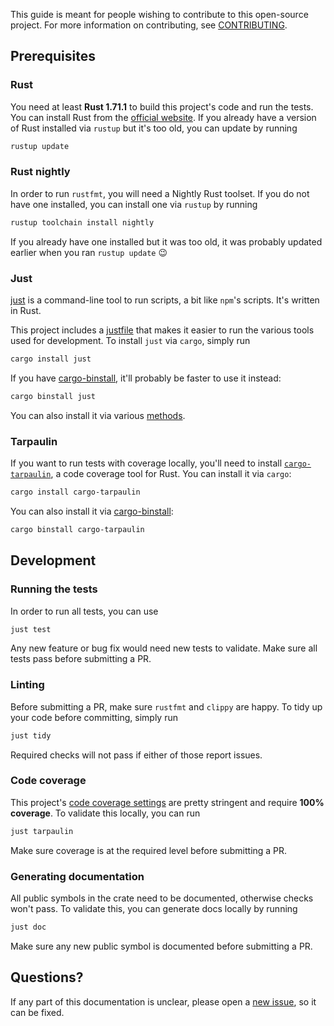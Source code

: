 This guide is meant for people wishing to contribute to this open-source project. For more information on contributing, see [CONTRIBUTING](CONTRIBUTING.md).

## Prerequisites

### Rust

You need at least **Rust 1.71.1** to build this project's code and run the tests. You can install Rust from the [official website](https://www.rust-lang.org/tools/install).
If you already have a version of Rust installed via `rustup` but it's too old, you can update by running

```bash
rustup update
```

### Rust nightly

In order to run `rustfmt`, you will need a Nightly Rust toolset. If you do not have one installed, you can install one via `rustup` by running

```bash
rustup toolchain install nightly
```

If you already have one installed but it was too old, it was probably updated earlier when you ran `rustup update` 😉

### Just

[just](https://github.com/casey/just) is a command-line tool to run scripts, a bit like `npm`'s scripts. It's written in Rust.

This project includes a [justfile](justfile) that makes it easier to run the various tools used for development. To install `just` via `cargo`, simply run

```bash
cargo install just
```

If you have [cargo-binstall](https://github.com/cargo-bins/cargo-binstall), it'll probably be faster to use it instead:

```bash
cargo binstall just
```

You can also install it via various [methods](https://github.com/casey/just#packages).

### Tarpaulin

If you want to run tests with coverage locally, you'll need to install [`cargo-tarpaulin`](https://github.com/xd009642/tarpaulin), a code coverage tool for Rust. You can install it via `cargo`:

```bash
cargo install cargo-tarpaulin
```
You can also install it via [cargo-binstall](https://github.com/cargo-bins/cargo-binstall):

```bash
cargo binstall cargo-tarpaulin
```

## Development

### Running the tests

In order to run all tests, you can use

```bash
just test
```

Any new feature or bug fix would need new tests to validate. Make sure all tests pass before submitting a PR.

### Linting

Before submitting a PR, make sure `rustfmt` and `clippy` are happy. To tidy up your code before committing, simply run

```bash
just tidy
```

Required checks will not pass if either of those report issues.

### Code coverage

This project's [code coverage settings](codecov.yml) are pretty stringent and require **100% coverage**. To validate this locally, you can run

```bash
just tarpaulin
```

Make sure coverage is at the required level before submitting a PR.

### Generating documentation

All public symbols in the crate need to be documented, otherwise checks won't pass. To validate this, you can generate docs locally by running

```bash
just doc
```

Make sure any new public symbol is documented before submitting a PR.

## Questions?

If any part of this documentation is unclear, please open a [new issue](https://github.com/clechasseur/mini_exercism/issues/new/choose), so it can be fixed.
